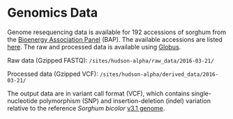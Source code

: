 # Genomics Data

Genome resequencing data is available for 192 accessions of sorghum from the [Bioenergy Association Panel](http://doi.org/10.1534/genetics.115.183947) \(BAP\). The available accessions are listed [here](/user/sorghum-lines-genomics.md). The raw and processed data is available using [Globus](/user/using-globus.md).

Raw data \(Gzipped FASTQ\): `/sites/hudson-alpha/raw_data/2016-03-21/`

Processed data \(Gzipped VCF\): `/sites/hudson-alpha/derived_data/2016-03-21/`

The output data are in variant call format \(VCF\), which contains single-nucleotide polymorphism \(SNP\) and insertion-deletion \(indel\) variation relative to the reference _Sorghum bicolor_ [v3.1 genome](https://phytozome.jgi.doe.gov/pz/portal.html#!info?alias=Org_Sbicolor).





